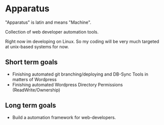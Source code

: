 Apparatus
======

"Apparatus" is latin and means "Machine".

Collection of web developer automation tools.

Right now im developing on Linux. So my coding will be very much targeted at unix-based systems for now.

Short term goals
---
- Finishing automated git branching/deploying and DB-Sync Tools in matters of Wordpress
- Finishing automated Wordpress Directory Permissions (ReadWrite/Ownership)

Long term goals
---
- Build a automation framework for web-developers.
